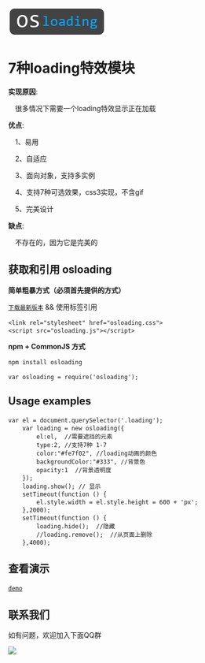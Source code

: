 ![](logo.png)

#  7种loading特效模块

**实现原因**:

  &emsp;很多情况下需要一个loading特效显示正在加载

**优点**:

  &emsp;1、易用

  &emsp;2、自适应

  &emsp;3、面向对象，支持多实例

  &emsp;4、支持7种可选效果，css3实现，不含gif

  &emsp;5、完美设计

**缺点**:

  &emsp;不存在的，因为它是完美的

## 获取和引用 osloading

**简单粗暴方式（必须首先提供的方式）**

  [`下载最新版本`](https://github.com/oscxc/osloading/releases) && 使用标签引用

```
<link rel="stylesheet" href="osloading.css">
<script src="osloading.js"></script>
```

**npm + CommonJS 方式**

```
npm install osloading
```

```
var osloading = require('osloading');
```

## Usage examples

```
var el = document.querySelector('.loading');
    var loading = new osloading({
        el:el,  //需要遮挡的元素
        type:2, //支持7种 1-7
        color:"#fe7f02", //loading动画的颜色
        backgroundColor:"#333", //背景色
        opacity:1  //背景透明度
    });
    loading.show(); // 显示
    setTimeout(function () {
        el.style.width = el.style.height = 600 + 'px';
    },2000);
    setTimeout(function () {
        loading.hide();  //隐藏
        //loading.remove();  //从页面上删除
    },4000);
```

## 查看演示
[`demo`](https://oscxc.github.io/osloading/)


## 联系我们

如有问题，欢迎加入下面QQ群

![](https://oscxc.github.io/Images/doc/contact.jpg)
